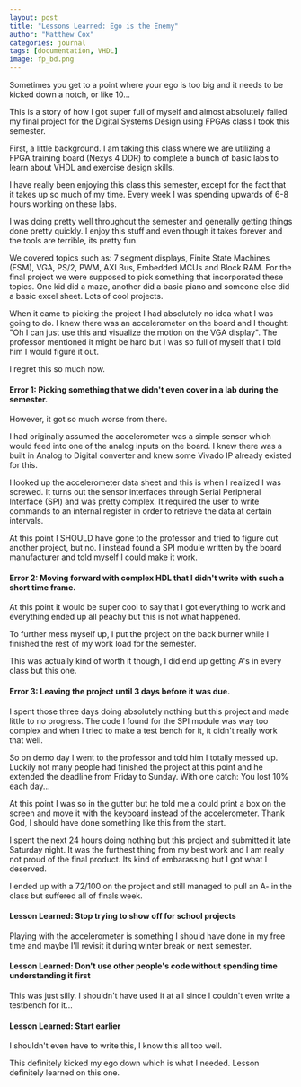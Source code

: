 ```yaml
---
layout: post
title: "Lessons Learned: Ego is the Enemy"
author: "Matthew Cox"
categories: journal
tags: [documentation, VHDL]
image: fp_bd.png
---
```


Sometimes you get to a point where your ego is too big and it needs to be kicked down a notch, or like 10... 

This is a story of how I got super full of myself and almost absolutely failed my final project for the Digital Systems Design using FPGAs class I took this semester.

First, a little background. I am taking this class where we are utilizing a FPGA training board (Nexys 4 DDR) to complete a bunch of basic labs to learn about VHDL and exercise design skills.

I have really been enjoying this class this semester, except for the fact that it takes up so much of my time. Every week I was spending upwards of 6-8 hours working on these labs. 

I was doing pretty well throughout the semester and generally getting things done pretty quickly. I enjoy this stuff and even though it takes forever and the tools are terrible, its pretty fun. 

We covered topics such as: 7 segment displays, Finite State Machines (FSM), VGA, PS/2, PWM, AXI Bus, Embedded MCUs and Block RAM. For the final project we were supposed to pick something that incorporated these topics. One kid did a maze, another did a basic piano and someone else did a basic excel sheet. Lots of cool projects.

When it came to picking the project I had absolutely no idea what I was going to do. I knew there was an accelerometer on the board and I thought: "Oh I can just use this and visualize the motion on the VGA display". The professor mentioned it might be hard but I was so full of myself that I told him I would figure it out. 

I regret this so much now.

#### Error 1: Picking something that we didn't even cover in a lab during the semester. 

However, it got so much worse from there. 

I had originally assumed the accelerometer was a simple sensor which would feed into one of the analog inputs on the board. I knew there was a built in Analog to Digital converter and knew some Vivado IP already existed for this.

I looked up the accelerometer data sheet and this is when I realized I was screwed. It turns out the sensor interfaces through Serial Peripheral Interface (SPI) and was pretty complex. It required the user to write commands to an internal register in order to retrieve the data at certain intervals.

At this point I SHOULD have gone to the professor and tried to figure out another project, but no. I instead found a SPI module written by the board manufacturer and told myself I could make it work.

#### Error 2: Moving forward with complex HDL that I didn't write with such a short time frame.

At this point it would be super cool to say that I got everything to work and everything ended up all peachy but this is not what happened.

To further mess myself up, I put the project on the back burner while I finished the rest of my work load for the semester. 

This was actually kind of worth it though, I did end up getting A's in every class but this one.

#### Error 3: Leaving the project until 3 days before it was due.

I spent those three days doing absolutely nothing but this project and made little to no progress. The code I found for the SPI module was way too complex and when I tried to make a test bench for it, it didn't really work that well.

So on demo day I went to the professor and told him I totally messed up. Luckily not many people had finished the project at this point and he extended the deadline from Friday to Sunday. With one catch: You lost 10% each day...

At this point I was so in the gutter but he told me a could print a box on the screen and move it with the keyboard instead of the accelerometer. Thank God, I should have done something like this from the start.

I spent the next 24 hours doing nothing but this project and submitted it late Saturday night. It was the furthest thing from my best work and I am really not proud of the final product. Its kind of embarassing but I got what I deserved.

I ended up with a 72/100 on the project and still managed to pull an A- in the class but suffered all of finals week.

#### Lesson Learned: Stop trying to show off for school projects

Playing with the accelerometer is something I should have done in my free time and maybe I'll revisit it during winter break or next semester.

#### Lesson Learned: Don't use other people's code without spending time understanding it first

This was just silly. I shouldn't have used it at all since I couldn't even write a testbench for it...

#### Lesson Learned: Start earlier

I shouldn't even have to write this, I know this all too well.


This definitely kicked my ego down which is what I needed. Lesson definitely learned on this one.
